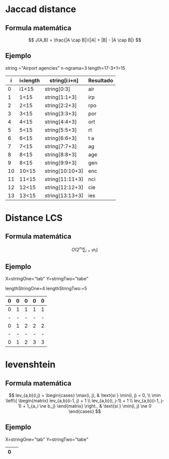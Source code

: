 # Jaccad distance
## Formula matemática
$$
J(A,B) = \frac{|A \cap B|}{|A| + |B| - |A \cap B|}
$$

## Ejemplo
string ="Airport agencies"
n-ngrama=3
length=17-3+1=15


| i         | i<length    | string[i:i+n]  |Resultado |
|-----------|--------------|---------------|----------| 
|0          |i1<15         |string[0:3]    | air      |
|1          | 1<15         |string[1:1+3]  | irp      |
|2          |2<15          |string[2:2+3]  | rpo      |
|3          |3<15          |string[3:3+3]  |por       |
|4          |4<15          |string[4:4+3]  |ort       |
|5          |5<15          |string[5:5+3]  |rt        |
|6          |6<15          |string[6:6+3]  |t a       |
|7          |7<15          |string[7:7+3]  |ag        |
|8          |8<15          |string[8:8+3]  |age       |
|9          |8<15          |string[9:9+3]  |gen       |
|10         |10<15         |string[10:10+3]|enc       |
|11         |11<15         |string[11:11+3]|nci       |
|12         |12<15         |string[12:12+3]|cie       |
|13         |13<15         |string[13:13+3]|ies       |


# Distance LCS

## Formula matemática

$$
O\left(2^{n_{1}} \sum_{i > 1} n_{i}\right)
$$


## Ejemplo
X=stringOne="tab"
Y=stringTwo="tabe"

lengthStringOne=4
lengthStringTwo:=5

|0|0|0|0|0|
|-|-|-|-|-|
|0|1|1|1|1|
|-|-|-|-|-|
|0|1|2|2|2|
|-|-|-|-|-|
|0|1|2|3|3|


# levenshtein

## Formula matemática
$$
lev_{a,b}(i,j) =
\begin{cases}
\max(i, j), & \text{si } \min(i, j) = 0, \\
\min \left\{
\begin{matrix}
lev_{a,b}(i-1, j) + 1 \\
lev_{a,b}(i, j-1) + 1 \\
lev_{a,b}(i-1, j-1) + 1_{a_i \ne b_j}
\end{matrix}
\right., & \text{si } \min(i, j) \ne 0
\end{cases}
$$


## Ejemplo
X=stringOne="tab"
Y=stringTwo="tabe"





| 0|  |
|--|--|




